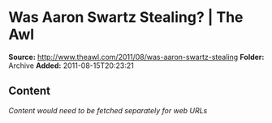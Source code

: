 # Was Aaron Swartz Stealing? | The Awl

**Source:** http://www.theawl.com/2011/08/was-aaron-swartz-stealing
**Folder:** Archive
**Added:** 2011-08-15T20:23:21




## Content
*Content would need to be fetched separately for web URLs*

